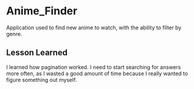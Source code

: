 # Anime_Finder
Application used to find new anime to watch, with the ability to filter by genre.

## Lesson Learned
I learned how pagination worked.
I need to start searching for answers more often, as I wasted a good amount of time because I really wanted to figure something out myself.

